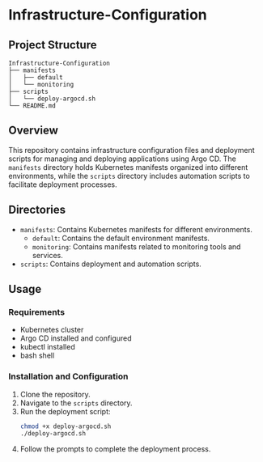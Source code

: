 # Infrastructure-Configuration

## Project Structure
```
Infrastructure-Configuration
├── manifests
│   ├── default
│   └── monitoring
├── scripts
│   └── deploy-argocd.sh
└── README.md
```

## Overview
This repository contains infrastructure configuration files and deployment scripts for managing and deploying applications using Argo CD. The `manifests` directory holds Kubernetes manifests organized into different environments, while the `scripts` directory includes automation scripts to facilitate deployment processes.

## Directories
- `manifests`: Contains Kubernetes manifests for different environments.
    - `default`: Contains the default environment manifests.
    - `monitoring`: Contains manifests related to monitoring tools and services.
- `scripts`: Contains deployment and automation scripts.

## Usage
### Requirements
- Kubernetes cluster
- Argo CD installed and configured
- kubectl installed
- bash shell

### Installation and Configuration
1. Clone the repository.
2. Navigate to the `scripts` directory.
3. Run the deployment script:
   ```bash
   chmod +x deploy-argocd.sh
   ./deploy-argocd.sh
   ```
4. Follow the prompts to complete the deployment process.